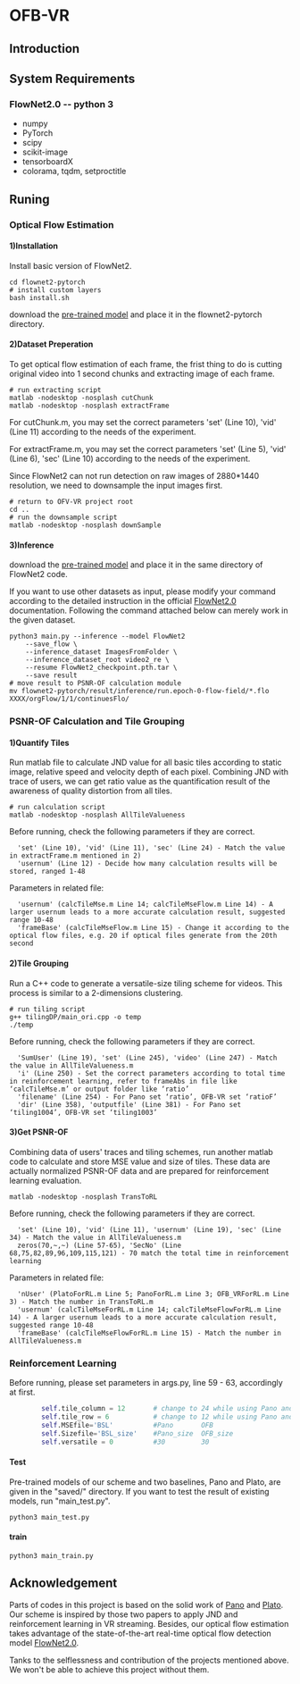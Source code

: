 # OFB-VR
## Introduction

## System Requirements
### FlowNet2.0 -- python 3
* numpy
* PyTorch
* scipy
* scikit-image
* tensorboardX
* colorama, tqdm, setproctitle

## Runing

### Optical Flow Estimation


#### 1)Installation
Install basic version of FlowNet2.
```
cd flownet2-pytorch
# install custom layers
bash install.sh
```

download the [pre-trained model](https://drive.google.com/file/d/1hF8vS6YeHkx3j2pfCeQqqZGwA_PJq_Da/view?usp=sharing) and place it in the flownet2-pytorch directory.

#### 2)Dataset Preperation
To get optical flow estimation of each frame, the frist thing to do is cutting original video into 1 second chunks and extracting image of each frame.
```
# run extracting script
matlab -nodesktop -nosplash cutChunk
matlab -nodesktop -nosplash extractFrame
```
For cutChunk.m, you may set the correct parameters 'set' (Line 10), 'vid' (Line 11) according to the needs of the experiment.

For extractFrame.m, you may set the correct parameters 'set' (Line 5), 'vid' (Line 6), 'sec' (Line 10) according to the needs of the experiment.

Since FlowNet2 can not run detection on raw images of 2880*1440 resolution, we need to downsample the input images first.
```
# return to OFV-VR project root
cd ..
# run the downsample script
matlab -nodesktop -nosplash downSample
```
#### 3)Inference
download the [pre-trained model](https://drive.google.com/file/d/1hF8vS6YeHkx3j2pfCeQqqZGwA_PJq_Da/view?usp=sharing) and place it in the same directory of FlowNet2 code.

If you want to use other datasets as input, please modify your command according to the detailed instruction in the official [FlowNet2.0](https://github.com/NVIDIA/flownet2-pytorch) documentation. Following the command attached below can merely work in the given dataset.
```
python3 main.py --inference --model FlowNet2 
    --save_flow \
    --inference_dataset ImagesFromFolder \
    --inference_dataset_root video2_re \
    --resume FlowNet2_checkpoint.pth.tar \
    --save result
# move result to PSNR-OF calculation module
mv flownet2-pytorch/result/inference/run.epoch-0-flow-field/*.flo XXXX/orgFlow/1/1/continuesFlo/
```

### PSNR-OF Calculation and Tile Grouping


#### 1)Quantify Tiles
Run matlab file to calculate JND value for all basic tiles according to static image, relative speed and velocity depth of each pixel. Combining JND with trace of users, we can get ratio value as the quantification result of the awareness of quality distortion from all tiles.
```
# run calculation script
matlab -nodesktop -nosplash AllTileValueness
```
Before running, check the following parameters if they are correct.
```
  'set' (Line 10), 'vid' (Line 11), 'sec' (Line 24) - Match the value in extractFrame.m mentioned in 2)
  'usernum' (Line 12) - Decide how many calculation results will be stored, ranged 1-48
```
Parameters in related file:
```
  'usernum' (calcTileMse.m Line 14; calcTileMseFlow.m Line 14) - A larger usernum leads to a more accurate calculation result, suggested range 10-48
  'frameBase' (calcTileMseFlow.m Line 15) - Change it according to the optical flow files, e.g. 20 if optical files generate from the 20th second
```
#### 2)Tile Grouping
Run a C++ code to generate a versatile-size tiling scheme for videos. This process is similar to a 2-dimensions clustering.
```
# run tiling script
g++ tilingDP/main_ori.cpp -o temp
./temp
```
Before running, check the following parameters if they are correct.
```
  'SumUser' (Line 19), 'set' (Line 245), 'video' (Line 247) - Match the value in AllTileValueness.m
  'i' (Line 250) - Set the correct parameters according to total time in reinforcement learning, refer to frameAbs in file like ‘calcTileMse.m’ or output folder like ‘ratio’
  'filename' (Line 254) - For Pano set ‘ratio’, OFB-VR set ‘ratioF’
  'dir' (Line 358), 'outputfile' (Line 381) - For Pano set ‘tiling1004’, OFB-VR set ‘tiling1003’
```
#### 3)Get PSNR-OF
Combining data of users' traces and tiling schemes, run another matlab code to calculate and store MSE value and size of tiles. These data are actually normalized PSNR-OF data and are prepared for reinforcement learning evaluation.
```
matlab -nodesktop -nosplash TransToRL
```
Before running, check the following parameters if they are correct.
```
  'set' (Line 10), 'vid' (Line 11), 'usernum' (Line 19), 'sec' (Line 34) - Match the value in AllTileValueness.m
  zeros(70,~,~) (Line 57-65), 'SecNo' (Line 68,75,82,89,96,109,115,121) - 70 match the total time in reinforcement learning
```  
Parameters in related file:
```
  'nUser' (PlatoForRL.m Line 5; PanoForRL.m Line 3; OFB_VRForRL.m Line 3) - Match the number in TransToRL.m
  'usernum' (calcTileMseForRL.m Line 14; calcTileMseFlowForRL.m Line 14) - A larger usernum leads to a more accurate calculation result, suggested range 10-48
  'frameBase' (calcTileMseFlowForRL.m Line 15) - Match the number in AllTileValueness.m
```
### Reinforcement Learning
Before running, please set parameters in args.py, line 59 - 63, accordingly at first.
```python
        self.tile_column = 12       # change to 24 while using Pano and OFB-VR
        self.tile_row = 6           # change to 12 while using Pano and OFB-VR
        self.MSEfile='BSL'          #Pano       OFB
        self.Sizefile='BSL_size'    #Pano_size  OFB_size
        self.versatile = 0          #30         30
```
#### Test
Pre-trained models of our scheme and two baselines, Pano and Plato, are given in the "saved/" directory. If you want to test the result of existing models, run "main_test.py". 
```
python3 main_test.py
```
#### train
```
python3 main_train.py
```

## Acknowledgement
Parts of codes in this project is based on the solid work of [Pano](https://github.com/louisqw/PanoProject) and [Plato](https://github.com/federerjiang/Plato). Our scheme is inspired by those two papers to apply JND and reinforcement learning in VR streaming. Besides, our optical flow estimation takes advantage of the state-of-the-art real-time optical flow detection model [FlowNet2.0](https://github.com/NVIDIA/flownet2-pytorch). 

Tanks to the selflessness and contribution of the projects mentioned above. We won't be able to achieve this project without them.
